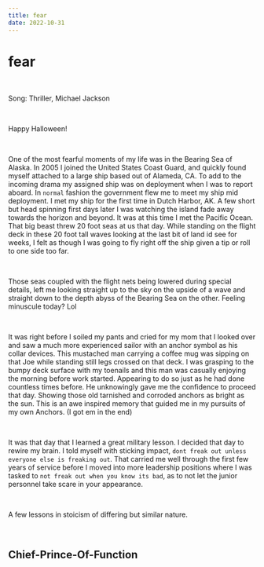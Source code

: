 ```yaml
---
title: fear
date: 2022-10-31
---
```


# fear

<br>

Song: Thriller, Michael Jackson

<br>

Happy Halloween!

<br>

One of the most fearful moments of my life was in the Bearing Sea of Alaska. In 2005 I joined the United States Coast Guard, and quickly found myself attached to a large ship based out of Alameda, CA. To add to the incoming drama my assigned ship was on deployment when I was to report aboard. In ```normal``` fashion the government flew me to meet my ship mid deployment. I met my ship for the first time in Dutch Harbor, AK. A few short but head spinning first days later I was watching the island fade away towards the horizon and beyond. It was at this time I met the Pacific Ocean. That big beast threw 20 foot seas at us that day. While standing on the flight deck in these 20 foot tall waves looking at the last bit of land id see for weeks, I felt as though I was going to fly right off the ship given a tip or roll to one side too far.

<br>

Those seas coupled with the flight nets being lowered during special details, left me looking straight up to the sky on the upside of a wave and straight down to the depth abyss of the Bearing Sea on the other. Feeling minuscule today? Lol

<br>

It was right before I soiled my pants and cried for my mom that I looked over and saw a much more experienced sailor with an anchor symbol as his collar devices. This mustached man carrying a coffee mug was sipping on that Joe while standing still legs crossed on that deck. I was grasping to the bumpy deck surface with my toenails and this man was casually enjoying the morning before work started. Appearing to do so just as he had done countless times before. He unknowingly gave me the confidence to proceed that day. Showing those old tarnished and corroded anchors as bright as the sun. This is an awe inspired memory that guided me in my pursuits of my own Anchors. (I got em in the end)

<br>

It was that day that I learned a great military lesson. I decided that day to rewire my brain. I told myself with sticking impact, ```dont freak out unless everyone else is freaking out```. That carried me well through the first few years of service before I moved into more leadership positions where I was tasked to ```not freak out when you know its bad```, as to not let the junior personnel take scare in your appearance.

<br>

A few lessons in stoicism of differing but similar nature.

<br>

## Chief-Prince-Of-Function
